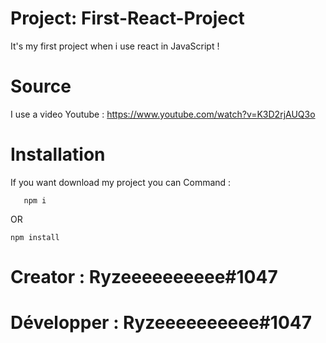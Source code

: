 # Project: First-React-Project

  It's my first project when i use react in JavaScript !

# Source

  I use a video Youtube : https://www.youtube.com/watch?v=K3D2rjAUQ3o
 
# Installation 
  
  If you want download my project you can 
  Command :
  ```
     npm i
  ```
   OR
  ```
  npm install
  ```
  

# Creator : Ryzeeeeeeeeee#1047
# Développer : Ryzeeeeeeeeee#1047
